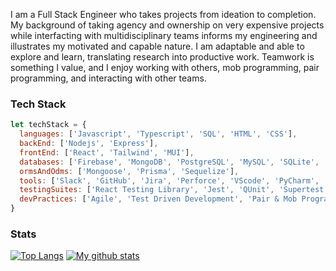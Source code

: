 I am a Full Stack Engineer who takes projects from ideation to completion. My background of taking agency and ownership on very expensive projects while interfacting with multidisciplinary teams informs my engineering and illustrates my motivated and capable nature. I am adaptable and able to explore and learn, translating research into productive work. Teamwork is something I value, and I enjoy working with others, mob programming, pair programming, and interacting with other teams.

### Tech Stack
```javascript
let techStack = {
  languages: ['Javascript', 'Typescript', 'SQL', 'HTML', 'CSS'],
  backEnd: ['Nodejs', 'Express'],
  frontEnd: ['React', 'Tailwind', 'MUI'],
  databases: ['Firebase', 'MongoDB', 'PostgreSQL', 'MySQL', 'SQLite', 'Supabase'],
  ormsAndOdms: ['Mongoose', 'Prisma', 'Sequelize'],
  tools: ['Slack', 'GitHub', 'Jira', 'Perforce', 'VScode', 'PyCharm', 'Heroku', 'Netlify', 'Miro', 'Figma'],
  testingSuites: ['React Testing Library', 'Jest', 'QUnit', 'Supertest', 'MSW', 'Cypress'],
  devPractices: ['Agile', 'Test Driven Development', 'Pair & Mob Programming', 'Scrum']
}

```

### Stats
[![Top Langs](https://github-readme-stats.vercel.app/api/top-langs/?username=CaseyCameron&layout=compact&theme=vision-friendly-dark)](https://github.com/CaseyCameron/github-readme-stats)
[![My github stats](https://github-readme-stats.vercel.app/api?username=CaseyCameron&hide=stars,issues&show_icons=true&include_all_commits=true&theme=vision-friendly-dark)](https://github.com/CaseyCameron/github-readme-stats)
